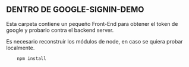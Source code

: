 ## DENTRO DE GOOGLE-SIGNIN-DEMO

Esta carpeta contiene un pequeño Front-End para obtener el token de google y probarlo contra el backend server.

Es necesario reconstruir los módulos de node, en caso se quiera probar localmente.

```
    npm install
```